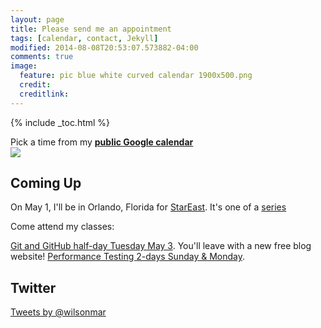 ```yaml
---
layout: page
title: Please send me an appointment
tags: [calendar, contact, Jekyll]
modified: 2014-08-08T20:53:07.573882-04:00
comments: true
image:
  feature: pic blue white curved calendar 1900x500.png
  credit:
  creditlink:
---
```

{% include _toc.html %}

Pick a time from my <a target="_blank" href="https://www.google.com/calendar/embed?src=wilsonmar%40gmail.com
"><strong>public Google calendar</strong><br />
<img src="http://www.calenweb.com/png/en/2016/2016-yearly-calendar.png">
</a><!-- http://www.calenweb.com/png/en/2016/2016-yearly-calendar.png -->

## Coming Up

On May 1, I'll be in Orlando, Florida for 
<a target="_blank" href="https://stareast.techwell.com/">
StarEast</a>. It's one of a <a target="_blank" href="https://www.techwell.com/software-conferences/star-software-testing-conferences">
series</a>

Come attend my classes:

<a target="_blank" href="https://stareast.techwell.com/program/preconference-training/mastering-hp-loadrunner-performance-testing-stareast-2016">
Git and GitHub half-day Tuesday May 3</a>.
You'll leave with a new free blog website!

<a target="_blank" href="https://stareast.techwell.com/program/preconference-training/mastering-hp-loadrunner-performance-testing-stareast-2016">
Performance Testing 2-days Sunday & Monday</a>.


## Twitter

<a class="twitter-timeline"  href="https://twitter.com/wilsonmar" data-widget-id="711272963031470080">Tweets by @wilsonmar</a>
<script>!function(d,s,id){var js,fjs=d.getElementsByTagName(s)[0],p=/^http:/.test(d.location)?'http':'https';if(!d.getElementById(id)){js=d.createElement(s);js.id=id;js.src=p+"://platform.twitter.com/widgets.js";fjs.parentNode.insertBefore(js,fjs);}}(document,"script","twitter-wjs");</script>
          